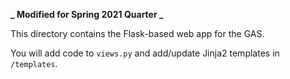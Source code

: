 **_ Modified for Spring 2021 Quarter _**

This directory contains the Flask-based web app for the GAS.

You will add code to `views.py` and add/update Jinja2 templates in `/templates`.
